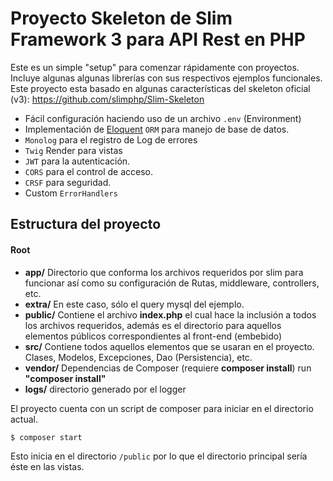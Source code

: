 # Proyecto Skeleton de Slim Framework 3 para API Rest en PHP 
Este es un simple "setup" para comenzar rápidamente con proyectos. Incluye algunas algunas librerías con sus respectivos ejemplos funcionales. Este proyecto esta basado en algunas características del skeleton oficial (v3): https://github.com/slimphp/Slim-Skeleton 

* Fácil configuración haciendo uso de un archivo `.env` (Environment)
* Implementación de [Eloquent](https://laravel.com/docs/5.8/eloquent) `ORM` para manejo de base de datos.
* `Monolog` para el registro de Log de errores
* `Twig` Render para vistas
* `JWT` para la autenticación.
* `CORS` para el control de acceso.
* `CRSF` para seguridad.
* Custom `ErrorHandlers`

## Estructura del proyecto
#### Root

* __app/__ Directorio que conforma los archivos requeridos por slim para funcionar así como su configuración de Rutas, middleware, controllers, etc.  
* __extra/__ En este caso, sólo el query mysql del ejemplo.
* __public/__ Contiene el archivo __index.php__ el cual hace la inclusión a todos los archivos requeridos, además es el directorio para aquellos elementos públicos correspondientes al front-end (embebido)
* __src/__ Contiene todos aquellos elementos que se usaran en el proyecto. Clases, Modelos, Excepciones, Dao (Persistencia), etc.
* __vendor/__ Dependencias de Composer (requiere __composer install__)
 run __"composer install"__ 
* __logs/__ directorio generado por el logger

El proyecto cuenta con un script de composer para iniciar en el directorio actual.
```
$ composer start
```
Esto inicia en el directorio `/public` por lo que el directorio principal sería éste en las vistas.